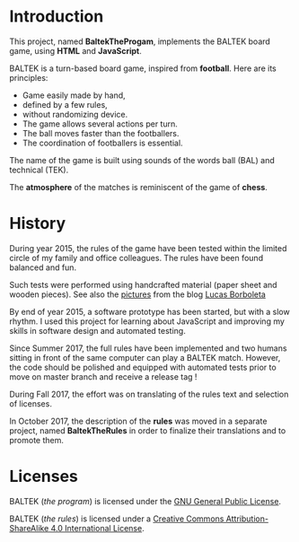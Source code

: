 # Introduction

This project, named **BaltekTheProgam**,  implements the BALTEK board game, using **HTML** and **JavaScript**. 

BALTEK is a turn-based board game, inspired from **football**. Here are its principles:

- Game easily made by hand,
- defined by a few rules,
- without randomizing device.
- The game allows several actions per turn.
- The ball moves faster than the footballers.
- The coordination of footballers is essential.

The name of the game is built using sounds of the words ball (BAL) and technical (TEK).

The **atmosphere** of the matches is reminiscent of the game of **chess**.

# History

During year 2015, the rules of the game have been tested within the limited circle of my family and office colleagues. The rules have been found balanced and fun.

Such tests were performed using handcrafted material (paper sheet and wooden pieces). See also the [pictures](http://lucas.borboleta.blog.free.fr/public/Baltek/2016-01--Baltek-Prototype-2/Diaporama.htm) from the blog [Lucas Borboleta](http://lucas.borboleta.blog.free.fr)

By end of year 2015, a software prototype has been started, but with a slow rhythm. I used this project for learning about JavaScript and improving my skills in software design and automated testing. 

Since Summer 2017, the full rules have been implemented and two humans sitting in front of the same computer can play a BALTEK match. However, the code should be polished and equipped with automated tests prior to move on master branch and receive a release tag !

During Fall 2017, the effort was on translating of the rules text and selection of licenses.

In October 2017, the description of the **rules** was moved in a separate project, named  **BaltekTheRules** in order to finalize their translations and to promote them.

# Licenses

BALTEK (_the program_) is licensed under the [GNU General Public License](http://www.gnu.org/licenses/). 

BALTEK (_the rules_) is licensed under a [Creative Commons Attribution-ShareAlike 4.0 International License](http://creativecommons.org/licenses/by-sa/4.0/).
